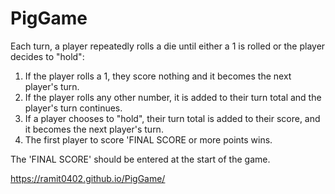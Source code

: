 # PigGame

Each turn, a player repeatedly rolls a die until either a 1 is rolled or the player decides to "hold":

  1. If the player rolls a 1, they score nothing and it becomes the next player's turn.
  2. If the player rolls any other number, it is added to their turn total and the player's turn continues.
  3. If a player chooses to "hold", their turn total is added to their score, and it becomes the next player's turn.
  4. The first player to score 'FINAL SCORE or more points wins.

The 'FINAL SCORE' should be entered at the start of the game.

https://ramit0402.github.io/PigGame/
